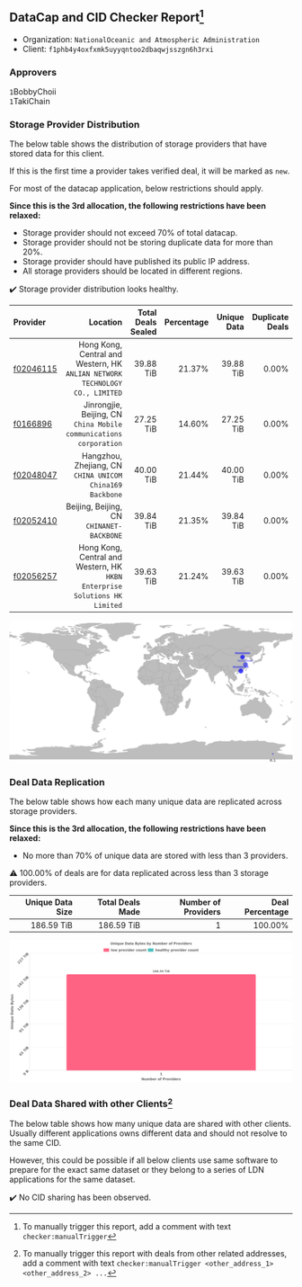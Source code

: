 ## DataCap and CID Checker Report[^1]
 - Organization: `NationalOceanic and Atmospheric Administration`
 - Client: `f1phb4y4oxfxmk5uyyqntoo2dbaqwjsszgn6h3rxi`
### Approvers
`1`BobbyChoii<br/>`1`TakiChain

### Storage Provider Distribution
The below table shows the distribution of storage providers that have stored data for this client.

If this is the first time a provider takes verified deal, it will be marked as `new`.

For most of the datacap application, below restrictions should apply.

**Since this is the 3rd allocation, the following restrictions have been relaxed:**
 - Storage provider should not exceed 70% of total datacap.
 - Storage provider should not be storing duplicate data for more than 20%.
 - Storage provider should have published its public IP address.
 - All storage providers should be located in different regions.

✔️ Storage provider distribution looks healthy.

| Provider                                              |                                                                        Location | Total Deals Sealed | Percentage | Unique Data | Duplicate Deals |
| :---------------------------------------------------- | ------------------------------------------------------------------------------: | -----------------: | ---------: | ----------: | --------------: |
| [f02046115](https://filfox.info/en/address/f02046115) | Hong Kong, Central and Western, HK<br/>`ANLIAN NETWORK TECHNOLOGY CO., LIMITED` |          39.88 TiB |     21.37% |   39.88 TiB |           0.00% |
| [f0166896](https://filfox.info/en/address/f0166896)   |           Jinrongjie, Beijing, CN<br/>`China Mobile communications corporation` |          27.25 TiB |     14.60% |   27.25 TiB |           0.00% |
| [f02048047](https://filfox.info/en/address/f02048047) |                     Hangzhou, Zhejiang, CN<br/>`CHINA UNICOM China169 Backbone` |          40.00 TiB |     21.44% |   40.00 TiB |           0.00% |
| [f02052410](https://filfox.info/en/address/f02052410) |                                    Beijing, Beijing, CN<br/>`CHINANET-BACKBONE` |          39.84 TiB |     21.35% |   39.84 TiB |           0.00% |
| [f02056257](https://filfox.info/en/address/f02056257) |   Hong Kong, Central and Western, HK<br/>`HKBN Enterprise Solutions HK Limited` |          39.63 TiB |     21.24% |   39.63 TiB |           0.00% |

<img src="https://raw.githubusercontent.com/data-preservation-programs/filplus-checker-assets/main/filecoin-project/filecoin-plus-large-datasets/issues/1700/1679330222560.png"/>

### Deal Data Replication
The below table shows how each many unique data are replicated across storage providers.


**Since this is the 3rd allocation, the following restrictions have been relaxed:**
- No more than 70% of unique data are stored with less than 3 providers.

⚠️ 100.00% of deals are for data replicated across less than 3 storage providers.

| Unique Data Size | Total Deals Made | Number of Providers | Deal Percentage |
| ---------------: | ---------------: | ------------------: | --------------: |
|       186.59 TiB |       186.59 TiB |                   1 |         100.00% |

<img src="https://raw.githubusercontent.com/data-preservation-programs/filplus-checker-assets/main/filecoin-project/filecoin-plus-large-datasets/issues/1700/1679330223283.png"/>

### Deal Data Shared with other Clients[^3]
The below table shows how many unique data are shared with other clients.
Usually different applications owns different data and should not resolve to the same CID.

However, this could be possible if all below clients use same software to prepare for the exact same dataset or they belong to a series of LDN applications for the same dataset.

✔️ No CID sharing has been observed.

[^1]: To manually trigger this report, add a comment with text `checker:manualTrigger`

[^2]: Deals from those addresses are combined into this report as they are specified with `checker:manualTrigger`

[^3]: To manually trigger this report with deals from other related addresses, add a comment with text `checker:manualTrigger <other_address_1> <other_address_2> ...`
